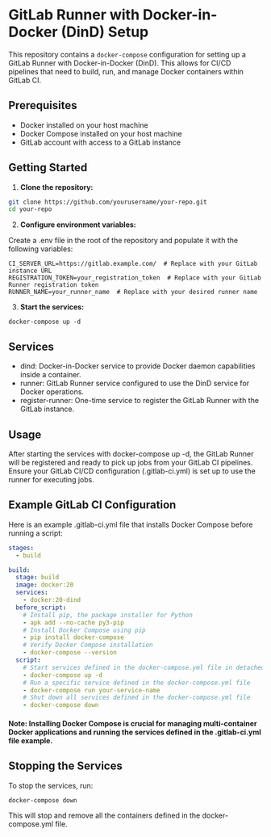 # GitLab Runner with Docker-in-Docker (DinD) Setup

This repository contains a `docker-compose` configuration for setting up a GitLab Runner with Docker-in-Docker (DinD). This allows for CI/CD pipelines that need to build, run, and manage Docker containers within GitLab CI.

## Prerequisites

- Docker installed on your host machine
- Docker Compose installed on your host machine
- GitLab account with access to a GitLab instance

## Getting Started

1. **Clone the repository:**

```sh
git clone https://github.com/yourusername/your-repo.git
cd your-repo
```

2. **Configure environment variables:**

Create a .env file in the root of the repository and populate it with the following variables:

```env
CI_SERVER_URL=https://gitlab.example.com/  # Replace with your GitLab instance URL
REGISTRATION_TOKEN=your_registration_token  # Replace with your GitLab Runner registration token
RUNNER_NAME=your_runner_name  # Replace with your desired runner name
```

3. **Start the services:**

`docker-compose up -d`

## Services

- dind: Docker-in-Docker service to provide Docker daemon capabilities inside a container.
- runner: GitLab Runner service configured to use the DinD service for Docker operations.
- register-runner: One-time service to register the GitLab Runner with the GitLab instance.

## Usage

After starting the services with docker-compose up -d, the GitLab Runner will be registered and ready to pick up jobs from your GitLab CI pipelines. Ensure your GitLab CI/CD configuration (.gitlab-ci.yml) is set up to use the runner for executing jobs.

## Example GitLab CI Configuration

Here is an example .gitlab-ci.yml file that installs Docker Compose before running a script:

```yaml
stages:
  - build

build:
  stage: build
  image: docker:20
  services:
    - docker:20-dind
  before_script:
    # Install pip, the package installer for Python
    - apk add --no-cache py3-pip
    # Install Docker Compose using pip
    - pip install docker-compose
    # Verify Docker Compose installation
    - docker-compose --version
  script:
    # Start services defined in the docker-compose.yml file in detached mode
    - docker-compose up -d
    # Run a specific service defined in the docker-compose.yml file
    - docker-compose run your-service-name
    # Shut down all services defined in the docker-compose.yml file
    - docker-compose down
```

#### Note: Installing Docker Compose is crucial for managing multi-container Docker applications and running the services defined in the .gitlab-ci.yml file example.

## Stopping the Services

To stop the services, run:

`docker-compose down`

This will stop and remove all the containers defined in the docker-compose.yml file.
